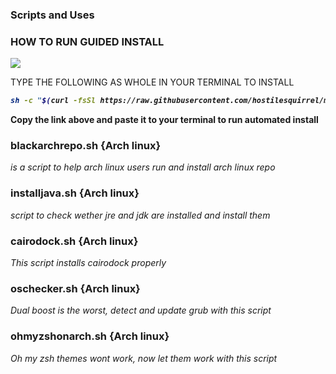### Scripts and Uses

### HOW TO RUN GUIDED INSTALL
<img align="center" src="https://user-images.githubusercontent.com/44660508/94460404-5d443880-01c1-11eb-833b-3cb3066ec68f.png">

 TYPE THE FOLLOWING AS WHOLE IN YOUR TERMINAL TO INSTALL
<i><b>
```bash
sh -c "$(curl -fsSl https://raw.githubusercontent.com/hostilesquirrel/mikeylinuxep/master/automate.sh)"
```
</i></b>

<b>Copy the link above and paste it to your terminal to run automated install </b>


### blackarchrepo.sh {Arch linux}

<i>is a script to help arch linux users run and install arch linux repo</i>


### installjava.sh  {Arch linux}
<i> script to check wether jre and jdk are installed and install them </i>


### cairodock.sh    {Arch linux}
<i> This script installs cairodock properly</i>

### oschecker.sh {Arch linux}

<i>Dual boost is the worst, detect and update grub with this script</i>

### ohmyzshonarch.sh {Arch linux}

<i> Oh my zsh themes wont work, now let them work with this script</i>
